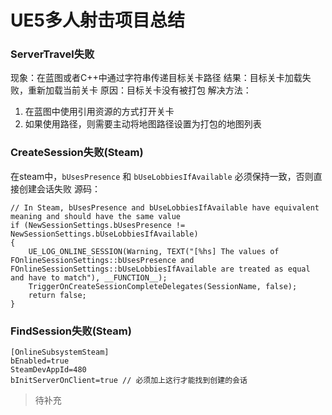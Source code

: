# UE5多人射击项目总结


### ServerTravel失败

现象：在蓝图或者C++中通过字符串传递目标关卡路径
结果：目标关卡加载失败，重新加载当前关卡
原因：目标关卡没有被打包
解决方法：
1. 在蓝图中使用引用资源的方式打开关卡
2. 如果使用路径，则需要主动将地图路径设置为打包的地图列表

### CreateSession失败(Steam)
在steam中，``bUsesPresence`` 和 ``bUseLobbiesIfAvailable`` 必须保持一致，否则直接创建会话失败
源码：
```
// In Steam, bUsesPresence and bUseLobbiesIfAvailable have equivalent meaning and should have the same value
if (NewSessionSettings.bUsesPresence != NewSessionSettings.bUseLobbiesIfAvailable)
{
	UE_LOG_ONLINE_SESSION(Warning, TEXT("[%hs] The values of FOnlineSessionSettings::bUsesPresence and FOnlineSessionSettings::bUseLobbiesIfAvailable are treated as equal and have to match"), __FUNCTION__);
	TriggerOnCreateSessionCompleteDelegates(SessionName, false);
	return false;
}
```

### FindSession失败(Steam)

```
[OnlineSubsystemSteam]
bEnabled=true
SteamDevAppId=480
bInitServerOnClient=true // 必须加上这行才能找到创建的会话
```


> 待补充
